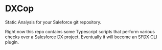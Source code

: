 # DXCop

Static Analysis for your Saleforce git repository.

Right now this repo contains some Typescript scripts that perform various checks over a Salesforce DX project. Eventually it will become an SFDX CLI plugin.